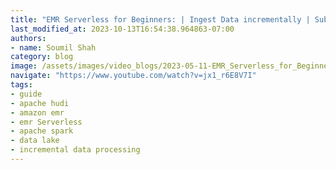 ```yaml
---
title: "EMR Serverless for Beginners: | Ingest Data incrementally | Submit Spark Job with EMR-CLI |Data lake"
last_modified_at: 2023-10-13T16:54:38.964863-07:00
authors:
- name: Soumil Shah
category: blog
image: /assets/images/video_blogs/2023-05-11-EMR_Serverless_for_Beginners_Ingest_Data_incrementally_Submit_Spark_Job_with_EMRCLI_Data_lake.png
navigate: "https://www.youtube.com/watch?v=jx1_r6E8V7I"
tags:
- guide
- apache hudi
- amazon emr
- emr Serverless
- apache spark
- data lake
- incremental data processing
---
```

